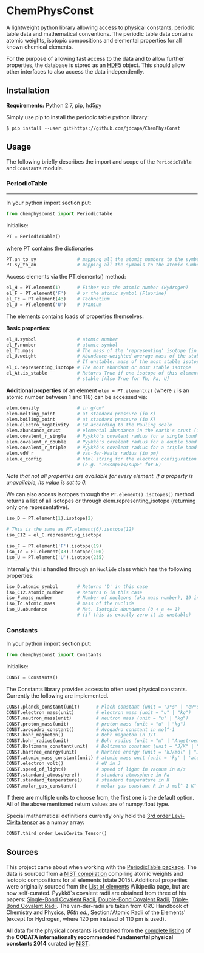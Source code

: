 # ChemPhysConst


A lightweight python library allowing access to physical constants, periodic
 table data and mathematical conventions.
The periodic table data contains atomic weights, isotopic compositions and
 elemental properties for all known chemical elements.

For the purpose of allowing fast access to the data and to allow further
 properties, the database is stored as an
 [HDF5](https://www.hdfgroup.org/HDF5/) object.
This should allow other interfaces to also access the data independently.


## Installation

**Requirements:** Python 2.7, pip,
 [hd5py](http://docs.h5py.org/en/latest/index.html)

Simply use pip to install the periodic table python library:

    $ pip install --user git+https://github.com/jdcapa/ChemPhysConst

## Usage

The following briefly describes the import and scope of the `PeriodicTable`
 and `Constants` module.

### PeriodicTable
-----

In your python import section put:

```python
from chemphysconst import PeriodicTable
```

Initialise:

```python
PT = PeriodicTable()
```

where PT contains the dictionaries

```python
PT.an_to_sy               # mapping all the atomic numbers to the symbols
PT.sy_to_an               # mapping all the symbols to the atomic numbers
```

Access elements via the PT.elements() method:

```python
el_H = PT.element(1)      # Either via the atomic number (Hydrogen)
el_F = PT.element('F')    # or the atomic symbol (Fluorine)
el_Tc = PT.element(43)    # Technetium
el_U = PT.element('U')    # Uranium
```

The elements contains loads of properties themselves:

**Basic properties**:

```python
el_H.symbol               # atomic number
el_F.number               # atomic symbol
el_Tc.mass                # The mass of the 'representing' isotope (in u)
el_U.weight               # Abundance-weighted average mass of the stable isotopes
                          # If unstable: mass of the most stable isotope (in u)
el_C.representing_isotope # The most abundant or most stable isotope
el_At.is_stable           # Returns True if one isotope of this element is
                          # stable [Also True for Th, Pa, U]
```
**Additional properties** of an element `elem = PT.element(z)` (where `z` is an
 atomic number between 1 and 118) can be accessed via:

```python
elem.density              # in g/cm³
elem.melting_point        # at standard pressure (in K)
elem.boiling_point        # at standard pressure (in K)
elem.electro_negativity   # EN according to the Pauling scale
elem.abundance_crust      # elemental abundance in the earth's crust (in mg/kg)
elem.covalent_r_single    # Pyykkö's covalent radius for a single bond (in pm)
elem.covalent_r_double    # Pyykkö's covalent radius for a double bond (in pm)
elem.covalent_r_triple    # Pyykkö's covalent radius for a triple bond (in pm)
elem.vdW_r                # van-der-Waals radius (in pm)
elem.e_config             # html string for the electron configuration
                          # (e.g. "1s<sup>1</sup>" for H)
```

*Note that not all properties are available for every element.*
*If a property is unavailable, its value is set to 0.*

We can also access isotopes through the `PT.element().isotopes()` method
 returns a list of all isotopes or through elem.representing_isotope (returning
 only one representative).

```python
iso_D = PT.element(1).isotope(2)

# This is the same as PT.element(6).isotope(12)
iso_C12 = el_C.representing_isotope

iso_F = PT.element('F').isotope(19)
iso_Tc = PT.element(43).isotope(100)
iso_U = PT.element('U').isotope(235)
```

Internally this is handled through an `Nuclide` class which has the following
 properties:

```python
iso_D.atomic_symbol       # Returns 'D' in this case
iso_C12.atomic_number     # Returns 6 in this case
iso_F.mass_number         # Number of nucleons (aka mass number), 19 in this case
iso_Tc.atomic_mass        # mass of the nuclide
iso_U.abundance           # Nat. Isotopic abundance (0 < a <= 1)
                          # (if this is exactly zero it is unstable)
```


### Constants


In your python import section put:

```python
from chemphysconst import Constants
```

Initialise:

```python
CONST = Constants()
```
The Constants library provides access to often used physical constants.
Currently the following are implemented.

```python
CONST.planck_constant(unit)      # Plack constant (unit = "J*s" | "eV*s" | "Eh*s" )
CONST.electron_mass(unit)        # electron mass (unit = "u" | "kg")
CONST.neutron_mass(unit)         # neutron mass (unit = "u" | "kg")
CONST.proton_mass(unit)          # proton mass (unit = "u" | "kg")
CONST.avogadro_constant()        # Avogadro constant in mol^-1
CONST.bohr_magneton()            # Bohr magneton in J/T.
CONST.bohr_radius(unit)          # Bohr radius (unit = "m" | "Angstroem")
CONST.Boltzmann_constant(unit)   # Boltzmann constant (unit = "J/K" | "eV/K" | "cm^-1/K")
CONST.hartree_energy(unit)       # Hartree energy (unit = "kJ/mol" | "J" | "kcal/mol" | "eV")
CONST.atomic_mass_constant(unit) # atomic mass unit (unit = 'kg' | 'atomic')
CONST.electron_volt()            # eV in J
CONST.speed_of_light()           # speed of light in vacuum in m/s
CONST.standard_atmosphere()      # standard atmosphere in Pa
CONST.standard_temperature()     # standard temperature in K
CONST.molar_gas_constant()       # molar gas constant R in J mol^-1 K^-1
```

If there are multiple units to choose from, the first one is the default
 option.
All of the above mentioned return values are of numpy.float type.

Special mathematical definitions currently only hold the
 [3rd order Levi-Civita tensor](https://en.wikipedia.org/wiki/Levi-Civita_symbol#Three_dimensions)
 as a numpy array:

```python
CONST.third_order_LeviCevita_Tensor()
```


## Sources

This project came about when working with the
 [PeriodicTable package](http://www.reflectometry.org/danse/elements.html).
The data is sourced from a
 [NIST compilation](http://www.nist.gov/pml/data/comp.cfm)
 compiling atomic weights and isotopic compositions for all elements
 (state 2015).
Additional properties were originally sourced from the
 [List of elements](https://en.wikipedia.org/wiki/List_of_elements)
 Wikipedia page, but are now self-curated.
Pyykkö`s covalent radii are obtained from three of his papers:
 [Single-Bond Covalent Radii](https://dx.doi.org/10.1002/chem.200800987),
 [Double-Bond Covalent Radii](https://dx.doi.org/10.1002/chem.200901472),
 [Triple-Bond Covalent Radii](https://dx.doi.org/10.1002/chem.200401299).
The van-der-radii are taken from  CRC Handbook of Chemistry and Physics,
*96th ed.*, Section:'Atomic Radii of the Elements' (except for Hydrogen, where
 120 pm instead of 110 pm is used).

All data for the physical constants is obtained from the
 [complete listing](http://physics.nist.gov/cuu/Constants/Table/allascii.txt) of
 the **CODATA internationally recommended fundamental physical constants 2014**
 curated by [NIST](http://physics.nist.gov/cuu/Constants/index.html).
